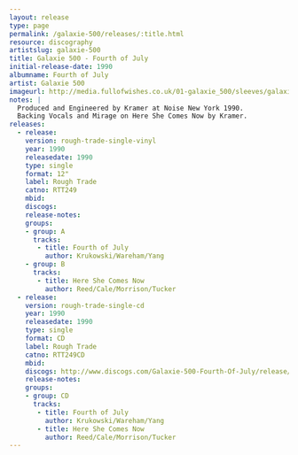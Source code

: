 ```yaml
---
layout: release
type: page
permalink: /galaxie-500/releases/:title.html
resource: discography
artistslug: galaxie-500
title: Galaxie 500 - Fourth of July
initial-release-date: 1990
albumname: Fourth of July
artist: Galaxie 500
imageurl: http://media.fullofwishes.co.uk/01-galaxie_500/sleeves/galaxie-500-fourth-of-july-rtt249.jpg
notes: |
  Produced and Engineered by Kramer at Noise New York 1990.
  Backing Vocals and Mirage on Here She Comes Now by Kramer.
releases:
  - release: 
    version: rough-trade-single-vinyl
    year: 1990
    releasedate: 1990
    type: single
    format: 12"
    label: Rough Trade 
    catno: RTT249
    mbid: 
    discogs: 
    release-notes:
    groups:
    - group: A
      tracks:
       - title: Fourth of July
         author: Krukowski/Wareham/Yang
    - group: B
      tracks:
       - title: Here She Comes Now
         author: Reed/Cale/Morrison/Tucker
  - release: 
    version: rough-trade-single-cd
    year: 1990
    releasedate: 1990
    type: single
    format: CD
    label: Rough Trade 
    catno: RTT249CD
    mbid: 
    discogs: http://www.discogs.com/Galaxie-500-Fourth-Of-July/release/921392
    release-notes:
    groups:
    - group: CD
      tracks:
       - title: Fourth of July
         author: Krukowski/Wareham/Yang
       - title: Here She Comes Now
         author: Reed/Cale/Morrison/Tucker
---
```

